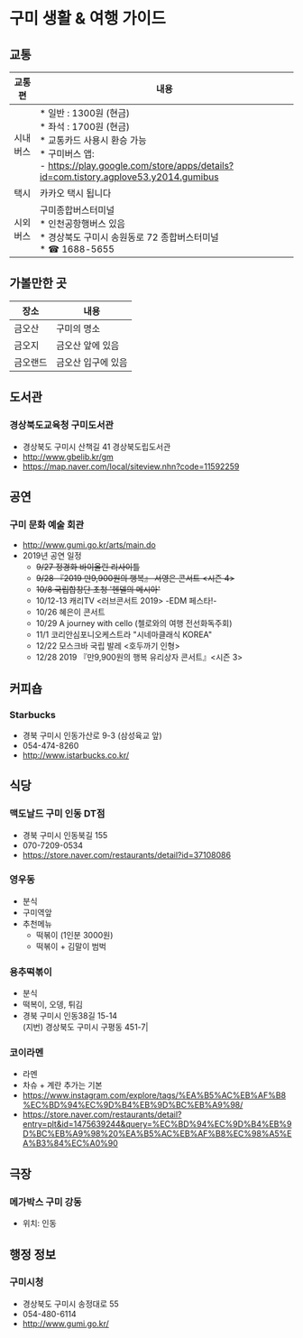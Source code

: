 
# 구미 생활 & 여행 가이드

## 교통

교통편| 내용  
--------|---------------------------------------------------------------------------------------------------
시내버스 |* 일반 : 1300원 (현금)<br>* 좌석 : 1700원 (현금)  <br>* 교통카드 사용시 환승 가능<br>* 구미버스 앱:<br>  - https://play.google.com/store/apps/details?id=com.tistory.agplove53.y2014.gumibus<br> 
택시     | 카카오 택시 됩니다  
시외버스 | 구미종합버스터미널<br>* 인천공항행버스 있음<br>* 경상북도 구미시 송원동로 72 종합버스터미널<br>* ☎ 1688-5655


## 가볼만한 곳

장소    | 내용
--------|----------------------------------------------
금오산  | 구미의 명소
금오지  | 금오산 앞에 있음
금오랜드| 금오산 입구에 있음

## 도서관
### 경상북도교육청 구미도서관
* 경상북도 구미시 산책길 41 경상북도립도서관
* http://www.gbelib.kr/gm
* https://map.naver.com/local/siteview.nhn?code=11592259

## 공연

### 구미 문화 예술 회관
* http://www.gumi.go.kr/arts/main.do
* 2019년 공연 일정  
  *  ~~9/27 정경화 바이올린 리사이틀~~
  *  ~~9/28 『2019 만9,900원의 행복』 서영은 콘서트 <시즌 4>~~
  *  ~~10/8 국립합창단 초청 '헨델의 메시아'~~
  *  10/12-13 캐리TV <러브콘서트 2019> -EDM 페스타!-
  *  10/26 혜은이 콘서트
  *  10/29 A journey with cello (첼로와의 여행 전선화독주회)
  *  11/1 코리안심포니오케스트라 "시네마클래식 KOREA"
  *  12/22  모스크바 국립 발레 <호두까기 인형>
  *  12/28 2019 『만9,900원의 행복 유리상자 콘서트』<시즌 3>

## 커피숍

### Starbucks
* 경북 구미시 인동가산로 9-3 (삼성육교 앞)
* 054-474-8260
* http://www.istarbucks.co.kr/


## 식당

### 맥도날드 구미 인동 DT점
* 경북 구미시 인동북길 155
* 070-7209-0534
* https://store.naver.com/restaurants/detail?id=37108086


### 영우동
* 분식
* 구미역앞
* 추천메뉴
	* 떡볶이 (1인분 3000원)
	* 떡볶이 + 김말이 범벅

### 용추떡볶이
* 분식
* 떡복이, 오뎅, 튀김
* 경북 구미시 인동38길 15-14<br>(지번) 경상북도 구미시 구평동 451-7|

### 코이라멘
* 라멘
* 차슈 + 계란 추가는 기본
* https://www.instagram.com/explore/tags/%EA%B5%AC%EB%AF%B8%EC%BD%94%EC%9D%B4%EB%9D%BC%EB%A9%98/
* https://store.naver.com/restaurants/detail?entry=plt&id=1475639244&query=%EC%BD%94%EC%9D%B4%EB%9D%BC%EB%A9%98%20%EA%B5%AC%EB%AF%B8%EC%98%A5%EA%B3%84%EC%A0%90

## 극장

### 메가박스 구미 강동  
* 위치: 인동    

## 행정 정보

### 구미시청 
* 경상북도 구미시 송정대로 55
* 054-480-6114
* http://www.gumi.go.kr/ 
